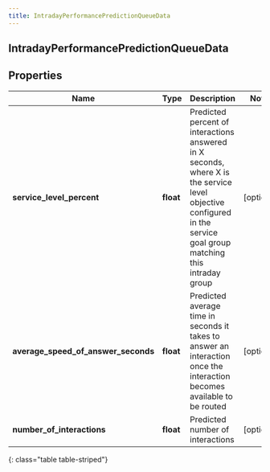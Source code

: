 ```yaml
---
title: IntradayPerformancePredictionQueueData
---
```

## IntradayPerformancePredictionQueueData

## Properties

|Name | Type | Description | Notes|
|------------ | ------------- | ------------- | -------------|
| **service_level_percent** | **float** | Predicted percent of interactions answered in X seconds, where X is the service level objective configured in the service goal group matching this intraday group | [optional] |
| **average_speed_of_answer_seconds** | **float** | Predicted average time in seconds it takes to answer an interaction once the interaction becomes available to be routed | [optional] |
| **number_of_interactions** | **float** | Predicted number of interactions | [optional] |
{: class="table table-striped"}


